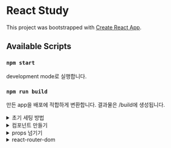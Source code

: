 # React Study

This project was bootstrapped with [Create React App](https://github.com/facebook/create-react-app).

## Available Scripts
### `npm start`

development mode로 실행합니다.

### `npm run build`

만든 app을 배포에 적합하게 변환합니다.
결과물은 /build에 생성됩니다.
<details>
<summary>초기 세팅 방법</summary>
<div markdown="1">

1. node 설치 확인
   
   `node -v`
   
   버전이 나타나지 않는 다면 node 설치하기

2. 리액트 설치하기
   
   `npm install react`

3. 리액트 초기 환경 세팅하기
   
   `npx create-react-app 프로젝트이름`
   
   /프로젝트이름 안에 리액트 초기 환경을 만들어 줍니다.

4. 생성한 프로젝트로 이동
   
   `cd 프로젝트이름`

    이동 안 하고 `npm start`하면 오류 발생!

    프로젝트이름/package.json 안에 scripts에 `npm start`가 동작하게 되있기 때문에 오류가 발생합니다.
    ```
    "scripts": {
        "start": "react-scripts start",
        ...,
        }
    ```
</div>
</details>

<details>
<summary>컴포넌트 만들기</summary>
<div markdown="1">

1. src/Component 폴더 만들기
2. src/Component/makeComponent 폴더 만들기
   
   필수는 아니지만, 나중에 컴포넌트가 늘어나면 관리하기 편하게 하기위해 미리 분리
3. src/Component/makeComponent 안에 js 파일 만들기
   
   함수명의 시작은 대문자로, 마지막은 export default로 내보내기
   
```
   function Button({name}) {
    return (
    <>
      <button>{name}</button>
    </>
    );
  }
  
  export default Button;
```

</div>
</details>


<details>
<summary>props 넘기기</summary>
<div markdown="1">

props를 받을 자식 컴포넌트의 함수에 props를 받을 수있게 하고

부모에서 import후 속성값으로 넣어주면 됩니다.

```
// props를 받을 자식 컴포넌트
function Button({name}) {
    return (
    <>
      <button>{name}</button>
    </>
    );
  }
  
  export default Button;
```
```
// props를 넘길 부모
import Button from '../../Componet/button';

const HomePage = () =>{
    return(
        <>
        <h2>HomePage</h2>
        <Button name={'ㅁㄴㅇ'}/>
        </>
    );
};

export default HomePage;
```
</div>
</details>


<details>
<summary>react-router-dom</summary>
<div markdown="1">

1. react-router-dom 설치
   
```
npm install react-router-dom
```

2. RouterProvider 설정

```
// main.js
import React from 'react';
import ReactDOM from 'react-dom/client';
import './index.css';
import { RouterProvider } from 'react-router-dom';
import rootRouter from './router/router';

const root = ReactDOM.createRoot(document.getElementById('root'));
root.render(
  <React.StrictMode>
    <RouterProvider router={rootRouter}/>
  </React.StrictMode>
);
```

3. src/router/router.js 생성

```
import { Route, createBrowserRouter, createRoutesFromElements } from "react-router-dom";
import Layout from '../Layouts/Layout.js'
import HomePage from '../Pages/Home/home.js'
import DetailPage from '../Pages/detail/detail.js'
const route = (
    <Route element={<Layout/>}>
        <Route path="/" element={<HomePage />} />
        <Route path="/detail" element={<DetailPage />} />
    </Route>
);

const rootRouter = createBrowserRouter(
    createRoutesFromElements(route));
export default rootRouter
```

`createBrowserRouter`DOM History API를 사용하여 URL을 업데이트하고 history 스택을 관리합니다.

`createRoutesFromElements`는 <Route> 요소에서 경로 객체를 생성하는 도우미입니다. 
객체 대신 JSX로 경로를 생성하려는 경우 유용합니다.

</div>
</details>

